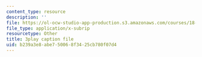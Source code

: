 ```yaml
---
content_type: resource
description: ''
file: https://ol-ocw-studio-app-production.s3.amazonaws.com/courses/18-06sc-linear-algebra-fall-2011/b239a3e8abe750068f3425cb780f07d4_HEQuN0QELSQ.vtt
file_type: application/x-subrip
resourcetype: Other
title: 3play caption file
uid: b239a3e8-abe7-5006-8f34-25cb780f07d4
---
```

